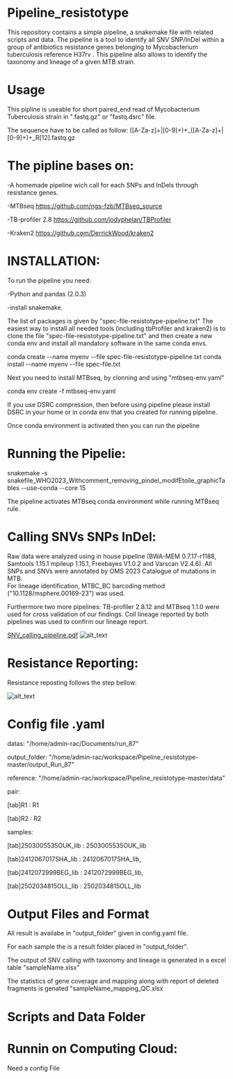 # Pipeline_resistotype
This repository contains a simple pipeline, a snakemake file with related scripts and data. The pipeline is a tool to identify all SNV SNP/InDel within a group of antibiotics resistance genes belonging to Mycobacterium tuberculosis reference H37rv .
This pipeline also allows to identify the taxonomy and lineage of a given MTB strain.

# Usage 
This pipline is useable for short paired_end read of Mycobacterium Tuberculosis strain in ".fastq.gz" or "fastq.dsrc" file.

The sequence have to be called as follow:
([A-Za-z]+|[0-9]+)+_([A-Za-z]+|[0-9]+)+_R[12].fastq.gz

# The pipline bases on:

-A homemade pipeline wich call for each SNPs and InDels through resistance genes. 

-MTBseq https://github.com/ngs-fzb/MTBseq_source

-TB-profiler 2.8 https://github.com/jodyphelan/TBProfiler

-Kraken2 https://github.com/DerrickWood/kraken2

# INSTALLATION:

To run the pipeline you need:

 -Python and pandas (2.0.3) 
 
 -install snakemake.

The list of packages is given by "spec-file-resistotype-pipeline.txt"
The easiest way to install all needed tools (including tbProfiler and kraken2) is to clone the file "spec-file-resistotype-pipeline.txt" and then create a new conda env and install all mandatory software in the same conda envs.  

conda create --name myenv --file spec-file-resistotype-pipeline.txt
conda install --name myenv --file spec-file.txt

Next you need to install MTBseq, by clonning and using "mtbseq-env.yaml"

conda env create -f mtbseq-env.yaml

If you use DSRC compression, then before using pipeline please install DSRC in your home or in conda env that you created for running pipeline.  

Once conda environment is activated then you can run the pipeline 


# Running the Pipelie: 

snakemake -s  snakefile_WHO2023_Withcomment_removing_pindel_modifEtoile_graphicTables --use-conda --core 15

The pipeline activates MTBseq conda environment while running MTBseq rule.

# Calling SNVs SNPs InDel:

Raw data were analyzed using in house pipeline (BWA-MEM 0.7.17-r1188, Samtools 1.15.1 mpileup 1.15.1, Freebayes V1.0.2 and Varscan V2.4.6). 
All SNPs and SNVs were annotated by OMS 2023 Catalogue of mutations in MTB.  
For lineage identification, MTBC_BC barcoding method ("10.1128/msphere.00169-23") was used.

Furthermore two more pipelines: TB-profiler 2.8.12 and MTBseq 1.1.0  were used  for cross validation of our findings. Coll lineage reported by both pipelines was used to confirm our lineage report. 

[SNV_calling_pipeline.pdf](https://github.com/user-attachments/files/19707089/SNV_calling_pipeline.pdf)
![alt_text](https://github.com/user-attachments/assets/780383d6-5fc8-42f0-a582-dc119619fcee)


# Resistance Reporting:

Resistance reposting follows the step bellow: 

![alt_text](https://github.com/user-attachments/assets/270f36a2-d440-4f1a-b349-6be3cf5921b5)



# Config file .yaml

datas: "/home/admin-rac/Documents/run_87" 

output_folder: "/home/admin-rac/workspace/Pipeline_resistotype-master/output_Run_87"

reference: "/home/admin-rac/workspace/Pipeline_resistotype-master/data"


pair:

 [tab]R1 : R1
 
 [tab]R2 : R2
    
samples:

 [tab]2503005535OUK_lib : 2503005535OUK_lib
 
 [tab]2412067017SHA_lib : 2412067017SHA_lib,
 
 [tab]2412072999BEG_lib : 2412072999BEG_lib,
 
 [tab]2502034815OLL_lib : 2502034815OLL_lib






# Output Files and Format
All result is availabe in "output_folder" given in config.yaml file.

For each sample the is a result folder placed in "output_folder".

The output of SNV calling with taxonomy and lineage is generated in a  excel table "sampleName.xlsx"


The statistics of gene coverage and mapping along with report of deleted fragments is genated  "sampleName_mapping_QC.xlsx   




# Scripts and Data Folder

# Runnin on Computing Cloud: 
Need a config File 

